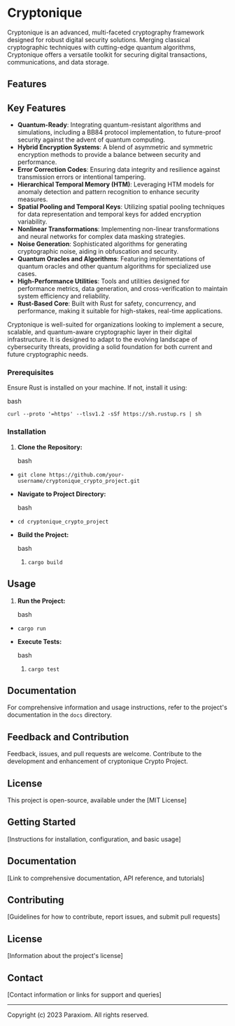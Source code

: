 # Cryptonique

Cryptonique is an advanced, multi-faceted cryptography framework designed for robust digital security solutions. Merging classical cryptographic techniques with cutting-edge quantum algorithms, Cryptonique offers a versatile toolkit for securing digital transactions, communications, and data storage.

## Features
## Key Features

- **Quantum-Ready**: Integrating quantum-resistant algorithms and simulations, including a BB84 protocol implementation, to future-proof security against the advent of quantum computing.
- **Hybrid Encryption Systems**: A blend of asymmetric and symmetric encryption methods to provide a balance between security and performance.
- **Error Correction Codes**: Ensuring data integrity and resilience against transmission errors or intentional tampering.
- **Hierarchical Temporal Memory (HTM)**: Leveraging HTM models for anomaly detection and pattern recognition to enhance security measures.
- **Spatial Pooling and Temporal Keys**: Utilizing spatial pooling techniques for data representation and temporal keys for added encryption variability.
- **Nonlinear Transformations**: Implementing non-linear transformations and neural networks for complex data masking strategies.
- **Noise Generation**: Sophisticated algorithms for generating cryptographic noise, aiding in obfuscation and security.
- **Quantum Oracles and Algorithms**: Featuring implementations of quantum oracles and other quantum algorithms for specialized use cases.
- **High-Performance Utilities**: Tools and utilities designed for performance metrics, data generation, and cross-verification to maintain system efficiency and reliability.
- **Rust-Based Core**: Built with Rust for safety, concurrency, and performance, making it suitable for high-stakes, real-time applications.

Cryptonique is well-suited for organizations looking to implement a secure, scalable, and quantum-aware cryptographic layer in their digital infrastructure. It is designed to adapt to the evolving landscape of cybersecurity threats, providing a solid foundation for both current and future cryptographic needs.

### Prerequisites

Ensure Rust is installed on your machine. If not, install it using:

bash

`curl --proto '=https' --tlsv1.2 -sSf https://sh.rustup.rs | sh`

### Installation

1.  **Clone the Repository:**

    bash

-   `git clone https://github.com/your-username/cryptonique_crypto_project.git`
-   **Navigate to Project Directory:**

    bash

-   `cd cryptonique_crypto_project`
-   **Build the Project:**

    bash

    1.  `cargo build`

## Usage

1.  **Run the Project:**

    bash

-   `cargo run`
-   **Execute Tests:**

    bash

    1.  `cargo test`

## Documentation

For comprehensive information and usage instructions, refer to the project's documentation in the `docs` directory.

## Feedback and Contribution

Feedback, issues, and pull requests are welcome. Contribute to the development and enhancement of cryptonique Crypto Project.

## License

This project is open-source, available under the [MIT License]



## Getting Started

[Instructions for installation, configuration, and basic usage]

## Documentation

[Link to comprehensive documentation, API reference, and tutorials]

## Contributing

[Guidelines for how to contribute, report issues, and submit pull requests]

## License

[Information about the project's license]

## Contact

[Contact information or links for support and queries]

---

Copyright (c) 2023 Paraxiom. All rights reserved.
